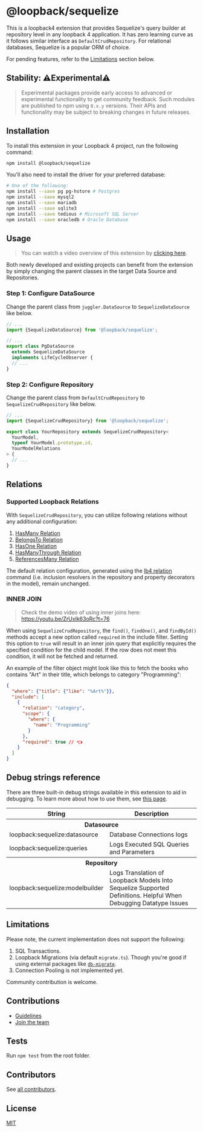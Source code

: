 # @loopback/sequelize

This is a loopback4 extension that provides Sequelize's query builder at
repository level in any loopback 4 application. It has zero learning curve as it
follows similar interface as `DefaultCrudRepository`. For relational databases,
Sequelize is a popular ORM of choice.

For pending features, refer to the [Limitations](#limitations) section below.

## Stability: ⚠️Experimental⚠️

> Experimental packages provide early access to advanced or experimental
> functionality to get community feedback. Such modules are published to npm
> using `0.x.y` versions. Their APIs and functionality may be subject to
> breaking changes in future releases.

## Installation

To install this extension in your Loopback 4 project, run the following command:

```sh
npm install @loopback/sequelize
```

You'll also need to install the driver for your preferred database:

```sh
# One of the following:
npm install --save pg pg-hstore # Postgres
npm install --save mysql2
npm install --save mariadb
npm install --save sqlite3
npm install --save tedious # Microsoft SQL Server
npm install --save oracledb # Oracle Database
```

## Usage

> You can watch a video overview of this extension by
> [clicking here](https://youtu.be/ZrUxIk63oRc).

<!-- tutorial-start -->

Both newly developed and existing projects can benefit from the extension by
simply changing the parent classes in the target Data Source and Repositories.

### Step 1: Configure DataSource

Change the parent class from `juggler.DataSource` to `SequelizeDataSource` like
below.

```ts title="pg.datasource.ts"
// ...
import {SequelizeDataSource} from '@loopback/sequelize';

// ...
export class PgDataSource
  extends SequelizeDataSource
  implements LifeCycleObserver {
  // ...
}
```

### Step 2: Configure Repository

Change the parent class from `DefaultCrudRepository` to
`SequelizeCrudRepository` like below.

```ts title="your.repository.ts"
// ...
import {SequelizeCrudRepository} from '@loopback/sequelize';

export class YourRepository extends SequelizeCrudRepository<
  YourModel,
  typeof YourModel.prototype.id,
  YourModelRelations
> {
  // ...
}
```

## Relations

### Supported Loopback Relations

With `SequelizeCrudRepository`, you can utilize following relations without any
additional configuration:

1. [HasMany Relation](https://loopback.io/doc/en/lb4/HasMany-relation.html)
2. [BelongsTo Relation](https://loopback.io/doc/en/lb4/BelongsTo-relation.html)
3. [HasOne Relation](https://loopback.io/doc/en/lb4/HasOne-relation.html)
4. [HasManyThrough Relation](https://loopback.io/doc/en/lb4/HasManyThrough-relation.html)
5. [ReferencesMany Relation](https://loopback.io/doc/en/lb4/ReferencesMany-relation.html)

The default relation configuration, generated using the
[lb4 relation](https://loopback.io/doc/en/lb4/Relation-generator.html) command
(i.e. inclusion resolvers in the repository and property decorators in the
model), remain unchanged.

### INNER JOIN

> Check the demo video of using inner joins here:
> https://youtu.be/ZrUxIk63oRc?t=76

When using `SequelizeCrudRepository`, the `find()`, `findOne()`, and
`findById()` methods accept a new option called `required` in the include
filter. Setting this option to `true` will result in an inner join query that
explicitly requires the specified condition for the child model. If the row does
not meet this condition, it will not be fetched and returned.

An example of the filter object might look like this to fetch the books who
contains "Art" in their title, which belongs to category "Programming":

```json
{
  "where": {"title": {"like": "%Art%"}},
  "include": [
    {
      "relation": "category",
      "scope": {
        "where": {
          "name": "Programming"
        }
      },
      "required": true // 👈
    }
  ]
}
```

<!-- tutorial-end -->

## Debug strings reference

There are three built-in debug strings available in this extension to aid in
debugging. To learn more about how to use them, see
[this page](https://loopback.io/doc/en/lb4/Setting-debug-strings.html).

<table>
  <tbody>
    <tr>
      <th>String</th>
      <th>Description</th>
    </tr>
    <tr>
      <th colspan="2">Datasource</th>
    </tr>
    <tr>
      <td>loopback:sequelize:datasource</td>
      <td>Database Connections logs</td>
    </tr>
    <tr>
      <td>loopback:sequelize:queries</td>
      <td>Logs Executed SQL Queries and Parameters</td>
    </tr>
    <tr>
      <th colspan="2">Repository</th>
    </tr>
    <tr>
      <td>loopback:sequelize:modelbuilder</td>
      <td>Logs Translation of Loopback Models Into Sequelize Supported Definitions. Helpful When Debugging Datatype Issues</td>
    </tr>
  </tbody>
</table>

## Limitations

Please note, the current implementation does not support the following:

1. SQL Transactions.
2. Loopback Migrations (via default `migrate.ts`). Though you're good if using
   external packages like
   [`db-migrate`](https://www.npmjs.com/package/db-migrate).
3. Connection Pooling is not implemented yet.

Community contribution is welcome.

## Contributions

- [Guidelines](https://github.com/loopbackio/loopback-next/blob/master/docs/CONTRIBUTING.md)
- [Join the team](https://github.com/loopbackio/loopback-next/issues/110)

## Tests

Run `npm test` from the root folder.

## Contributors

See
[all contributors](https://github.com/loopbackio/loopback-next/graphs/contributors).

## License

[MIT](https://github.com/loopbackio/loopback-next/blob/master/LICENSE)
